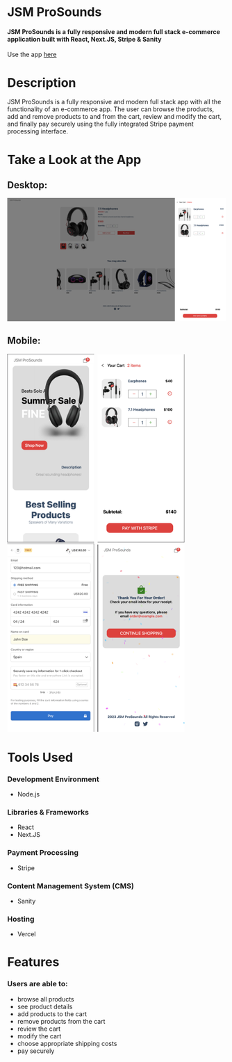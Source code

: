 # JSM ProSounds 

#### JSM ProSounds is a fully responsive and modern full stack e-commerce application built with React, Next.JS, Stripe & Sanity

Use the app [here](https://e-com-app-sanity.vercel.app)

# Description
JSM ProSounds is a fully responsive and modern full stack app with all the functionality of an e-commerce app. The user can browse the products, add and remove products to and from the cart, review and modify the cart, and finally pay securely using the fully integrated Stripe payment processing interface. 

 
# Take a Look at the App

## Desktop:

<kbd>
<img src="readme-images/desktop_ecomapp.png" />
</kbd>

## Mobile:

<kbd>
<img src="readme-images/ecomapp_mobile.png" width="200"/>
</kbd>

<kbd>
<img src="readme-images/ecomapp_mobile2.png" width="200"/>
</kbd>

<kbd>
<img src="readme-images/ecomapp_mobile3.png" width="200"/>
</kbd>

<kbd>
<img src="readme-images/ecomapp_mobile4.png" width="200"/>
</kbd>

# Tools Used

### Development Environment
* Node.js

### Libraries & Frameworks
* React 
* Next.JS

### Payment Processing
* Stripe

### Content Management System (CMS)
* Sanity

### Hosting 
* Vercel

# Features

### Users are able to:

* browse all products
* see product details
* add products to the cart
* remove products from the cart
* review the cart
* modify the cart
* choose appropriate shipping costs
* pay securely 

</body>
